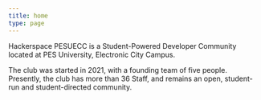 ```yaml
---
title: home
type: page
---
```


Hackerspace PESUECC is a Student-Powered Developer Community located at PES University, Electronic City Campus.

The club was started in 2021, with a founding team of five people. Presently, the club has more than 36 Staff, and remains an open, student-run and student-directed community.
